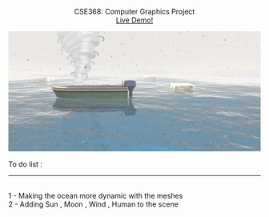 <p align="center">
  CSE368: Computer Graphics Project
  <br />
  <a href="https://the-lonely-boat.herokuapp.com">Live Demo!</a>
</p>

![alt text](https://github.com/MohamedWagih96/TheLonelyBoat/blob/master/scene.png)

To do list :
<hr />
<br />
1 - Making the ocean more dynamic with the meshes
<br />
2 - Adding Sun , Moon , Wind , Human to the scene


